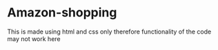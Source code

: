 # Amazon-shopping
This is made using html and css only therefore functionality of the code may not work here
